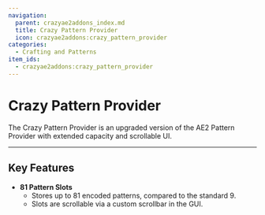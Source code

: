 ```yaml
---
navigation:
  parent: crazyae2addons_index.md
  title: Crazy Pattern Provider
  icon: crazyae2addons:crazy_pattern_provider
categories:
  - Crafting and Patterns
item_ids:
  - crazyae2addons:crazy_pattern_provider
---
```


# Crazy Pattern Provider

<BlockImage id="crazyae2addons:crazy_pattern_provider" scale="4"></BlockImage>

The Crazy Pattern Provider is an upgraded version of the AE2 Pattern Provider with extended capacity and scrollable UI.

---

## Key Features

- **81 Pattern Slots**
   - Stores up to 81 encoded patterns, compared to the standard 9.
   - Slots are scrollable via a custom scrollbar in the GUI.

